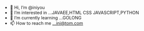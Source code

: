 - 👋 Hi, I’m @iniyou
- 👀 I’m interested in ...JAVAEE,HTML CSS JAVASCRIPT,PYTHON
- 🌱 I’m currently learning ...GOLONG
- 📫 How to reach me ...ini@tom.com

<!---
iniyou/iniyou is a ✨ special ✨ repository because its `README.md` (this file) appears on your GitHub profile.
You can click the Preview link to take a look at your changes.
--->
